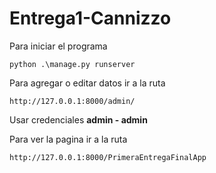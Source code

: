 # Entrega1-Cannizzo

Para iniciar el programa
```
python .\manage.py runserver
```

Para agregar o editar datos ir a la ruta
```
http://127.0.0.1:8000/admin/
```
Usar credenciales **admin - admin**

Para ver la pagina ir a la ruta
```
http://127.0.0.1:8000/PrimeraEntregaFinalApp
```
